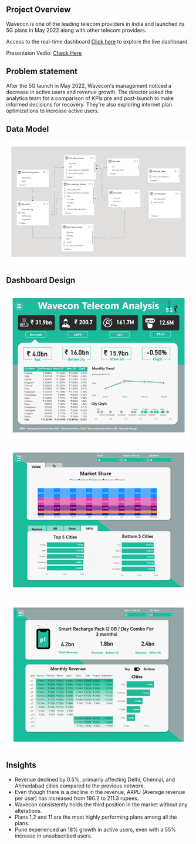 ## Project Overview
Wavecon is one of the leading telecom providers in India and launched its 5G plans in May 2022 along with other telecom providers.

Access to the real-time dashboard [Click here](https://app.powerbi.com/view?r=eyJrIjoiZWE3MTk3MmItNDhlZi00Yzk2LWFlYmEtZDk2MmE3Nzk4ZTk2IiwidCI6ImM2ZTU0OWIzLTVmNDUtNDAzMi1hYWU5LWQ0MjQ0ZGM1YjJjNCJ9) to explore the live dashboard.

Presentaion Vedio: [Check Here]()  

## Problem statement
After the 5G launch in May 2022, Wavecon's management noticed a decrease in active users and revenue growth. The director asked the analytics team for a comparison of KPIs pre and post-launch to make informed decisions for recovery. They're also exploring internet plan optimizations to increase active users.

## Data Model

<img src="https://github.com/Sourav749/Wavecon_Telecom_Analysis_PowerBI/blob/main/Resources/Data%20Model.png">

## Dashboard Design

![main_page](https://github.com/Sourav749/Wavecon_Telecom_Analysis_PowerBI/blob/main/Resources/Main%20Page.png)

![market_page](https://github.com/Sourav749/Wavecon_Telecom_Analysis_PowerBI/blob/main/Resources/Market%20page.png)

![plans_page](https://github.com/Sourav749/Wavecon_Telecom_Analysis_PowerBI/blob/main/Resources/Plan%20Page.png)

## Insights
- Revenue declined by 0.5%, primarily affecting Delhi, Chennai, and Ahmedabad cities compared to the previous network.
- Even though there is a decline in the revenue, ARPU (Average revenue per user) has increased from 190.2 to 211.3 rupees.
- Wavecon consistently holds the third position in the market without any alterations.
- Plans 1,2 and 11 are the most highly performing plans among all the plans.
- Pune experienced an 18% growth in active users, even with a 55% increase in unsubscribed users.
